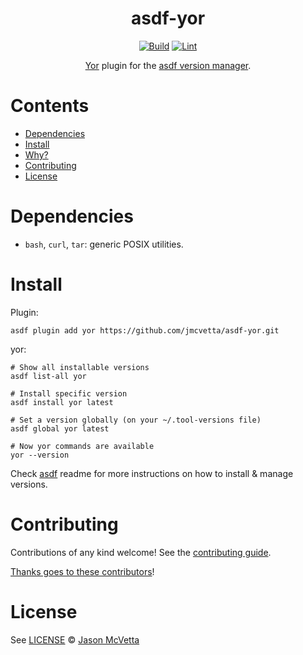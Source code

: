 <div align="center">

# asdf-yor


[![Build](https://github.com/jmcvetta/asdf-yor/actions/workflows/build.yml/badge.svg)](https://github.com/jmcvetta/asdf-yor/actions/workflows/build.yml) [![Lint](https://github.com/jmcvetta/asdf-yor/actions/workflows/lint.yml/badge.svg)](https://github.com/jmcvetta/asdf-yor/actions/workflows/lint.yml)


[Yor](https://yor.io) plugin for the [asdf version manager](https://asdf-vm.com).

</div>

# Contents

- [Dependencies](#dependencies)
- [Install](#install)
- [Why?](#why)
- [Contributing](#contributing)
- [License](#license)

# Dependencies

- `bash`, `curl`, `tar`: generic POSIX utilities.


# Install

Plugin:

```shell
asdf plugin add yor https://github.com/jmcvetta/asdf-yor.git
```

yor:

```shell
# Show all installable versions
asdf list-all yor

# Install specific version
asdf install yor latest

# Set a version globally (on your ~/.tool-versions file)
asdf global yor latest

# Now yor commands are available
yor --version
```

Check [asdf](https://github.com/asdf-vm/asdf) readme for more instructions on how to
install & manage versions.


# Contributing

Contributions of any kind welcome! See the [contributing guide](contributing.md).

[Thanks goes to these contributors](https://github.com/jmcvetta/asdf-yor/graphs/contributors)!


# License

See [LICENSE](LICENSE) © [Jason McVetta](https://github.com/jmcvetta/)

